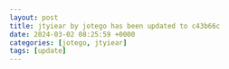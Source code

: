 ```yaml
---
layout: post
title: jtyiear by jotego has been updated to c43b66c
date: 2024-03-02 08:25:59 +0000
categories: [jotego, jtyiear]
tags: [update]
---
```


